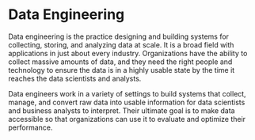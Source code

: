 # Data Engineering

Data engineering is the practice designing and building systems for collecting, storing, and analyzing data at scale. It is a broad field with applications in just about every industry. Organizations have the ability to collect massive amounts of data, and they need the right people and technology to ensure the data is in a highly usable state by the time it reaches the data scientists and analysts.

Data engineers work in a variety of settings to build systems that collect, manage, and convert raw data into usable information for data scientists and business analysts to interpret. Their ultimate goal is to make data accessible so that organizations can use it to evaluate and optimize their performance.
